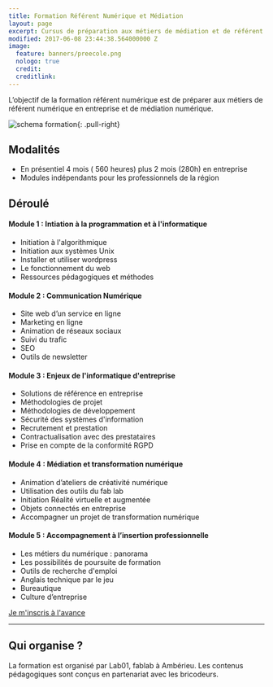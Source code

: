 ```yaml
---
title: Formation Référent Numérique et Médiation
layout: page
excerpt: Cursus de préparation aux métiers de médiation et de référent numérique
modified: 2017-06-08 23:44:38.564000000 Z
image:
  feature: banners/preecole.png
  nologo: true
  credit: 
  creditlink: 
---
```


L’objectif de la formation référent numérique est de préparer aux métiers de référent numérique en entreprise et de médiation numérique.


![schema formation ]({{site.url}}/images/schema-formation.png){: .pull-right}

## Modalités

* En présentiel 4 mois ( 560 heures) plus 2 mois (280h) en entreprise
* Modules indépendants pour les professionnels de la région

## Déroulé

#### Module 1 : Intiation à la programmation et à l'informatique

* Initiation à l'algorithmique      
* Initiation aux systèmes Unix      
* Installer et utiliser wordpress      
* Le fonctionnement du web      
* Ressources pédagogiques et méthodes 

#### Module 2 : Communication Numérique

* Site web d’un service en ligne
* Marketing en ligne 
* Animation de réseaux sociaux
* Suivi du trafic 
* SEO
* Outils de newsletter



#### Module 3 : Enjeux de l'informatique d'entreprise 

* Solutions de référence en entreprise 
* Méthodologies de projet 
* Méthodologies de développement
* Sécurité des systèmes d'information
* Recrutement et prestation 
* Contractualisation avec des prestataires
* Prise en compte de la conformité RGPD


#### Module 4 : Médiation et transformation numérique

* Animation d’ateliers de créativité numérique
* Utilisation des outils du fab lab 
* Initiation Réalité virtuelle et augmentée 
* Objets connectés en entreprise
* Accompagner un projet de transformation numérique


#### Module 5 :  Accompagnement à l’insertion professionnelle

* Les métiers du numérique : panorama  
* Les possibilités de poursuite de formation
* Outils de recherche d'emploi
* Anglais technique par le jeu
* Bureautique       
* Culture d’entreprise  



<div class="center">
  <a href="https://goo.gl/forms/nB8A9Lrn5Bi9msFr2" class="btn-link">
      Je m'inscris à l'avance
  </a>
</div>

<hr style="width: 100%; overflow: auto;">



## Qui organise ?

La formation est organisé par Lab01, fablab à Ambérieu. Les contenus pédagogiques sont conçus en partenariat avec les bricodeurs.

